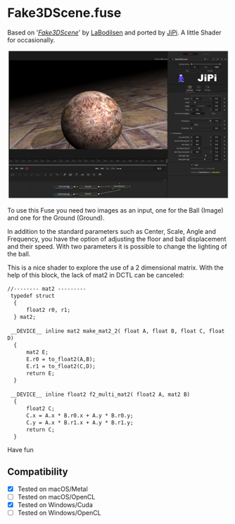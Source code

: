 # Fake3DScene.fuse

Based on '_[Fake3DScene](https://www.shadertoy.com/embed/MddSWB?gui=true&t=10&paused=true&muted=false)_' by [LaBodilsen](https://www.shadertoy.com/user/LaBodilsen) and ported by [JiPi](../../Site/Profiles/JiPi.md). A little Shader for occasionally.

[![screenshot](Fake3DScene_screenshot.png "Fake3DScene.fuse in DaVinci Resolve")](https://github.com/nmbr73/Shadertoys/blob/main/PlanetShader/Fake3DScene.fuse)

To use this Fuse you need two images as an input, one for the Ball (Image) and one for the Ground (Ground).

In addition to the standard parameters such as Center, Scale, Angle and Frequency, you have the option of adjusting the floor and ball displacement and their speed. With two parameters it is possible to change the lighting of the ball.

This is a nice shader to explore the use of a 2 dimensional matrix. With the help of this block, the lack of mat2 in DCTL can be canceled:

```
//-------- mat2 ---------
 typedef struct
  {
      float2 r0, r1;
  } mat2;

 __DEVICE__ inline mat2 make_mat2_2( float A, float B, float C, float D)
  {
      mat2 E;
      E.r0 = to_float2(A,B);
      E.r1 = to_float2(C,D);
      return E;
  }

 __DEVICE__ inline float2 f2_multi_mat2( float2 A, mat2 B)
  {
      float2 C;
      C.x = A.x * B.r0.x + A.y * B.r0.y;
      C.y = A.x * B.r1.x + A.y * B.r1.y;
      return C;
  }
```

Have fun

## Compatibility
- [x] Tested on macOS/Metal
- [ ] Tested on macOS/OpenCL
- [x] Tested on Windows/Cuda
- [ ] Tested on Windows/OpenCL
